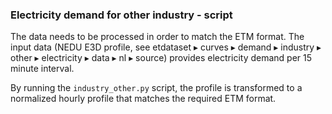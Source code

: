 ### Electricity demand for other industry - script
The data needs to be processed in order to match the ETM format. The input data (NEDU E3D profile, see ⁨etdataset⁩ ▸ ⁨curves⁩ ▸ ⁨demand⁩ ▸ ⁨industry ▸ ⁨other ▸ ⁨electricity ▸ ⁨data⁩ ▸ ⁨nl⁩ ▸ ⁨source⁩) provides electricity demand per 15 minute interval.

By running the `industry_other.py` script, the profile is transformed to a normalized hourly profile that matches the required ETM format.